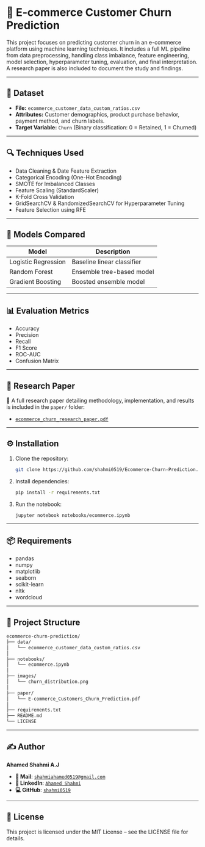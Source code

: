 # 🛒 E-commerce Customer Churn Prediction

This project focuses on predicting customer churn in an e-commerce platform using machine learning techniques. It includes a full ML pipeline from data preprocessing, handling class imbalance, feature engineering, model selection, hyperparameter tuning, evaluation, and final interpretation. A research paper is also included to document the study and findings.

---

## 📁 Dataset

- **File:** `ecommerce_customer_data_custom_ratios.csv`
- **Attributes:** Customer demographics, product purchase behavior, payment method, and churn labels.
- **Target Variable:** `Churn` (Binary classification: 0 = Retained, 1 = Churned)

---

## 🔍 Techniques Used

- Data Cleaning & Date Feature Extraction
- Categorical Encoding (One-Hot Encoding)
- SMOTE for Imbalanced Classes
- Feature Scaling (StandardScaler)
- K-Fold Cross Validation
- GridSearchCV & RandomizedSearchCV for Hyperparameter Tuning
- Feature Selection using RFE

---

## 🧠 Models Compared

| Model               | Description                         |
|--------------------|-------------------------------------|
| Logistic Regression | Baseline linear classifier          |
| Random Forest       | Ensemble tree-based model           |
| Gradient Boosting   | Boosted ensemble model              |

---

## 📊 Evaluation Metrics

- Accuracy
- Precision
- Recall
- F1 Score
- ROC-AUC
- Confusion Matrix

---

## 📄 Research Paper

📘 A full research paper detailing methodology, implementation, and results is included in the `paper/` folder:

- [`ecommerce_churn_research_paper.pdf`](https://github.com/shahmi0519/Ecommerce-Churn-Prediction/blob/main/paper/E-commerce%20Customers%20Churn%20Prediction.pdf)

---

## ⚙️ Installation

1. Clone the repository:
   ```bash
   git clone https://github.com/shahmi0519/Ecommerce-Churn-Prediction.git
   ```
2. Install dependencies:
   ```bash
   pip install -r requirements.txt
   ```
3. Run the notebook:
   ```bash
   jupyter notebook notebooks/ecommerce.ipynb
   ```

---

## 📦 Requirements

- pandas
- numpy
- matplotlib
- seaborn
- scikit-learn
- nltk
- wordcloud

---

## 📂 Project Structure
```bash
ecommerce-churn-prediction/
├── data/
│   └── ecommerce_customer_data_custom_ratios.csv
│
├── notebooks/
│   └── ecommerce.ipynb
│
├── images/
│   └── churn_distribution.png
│
├── paper/
│   └── E-commerce_Customers_Churn_Prediction.pdf
│
├── requirements.txt
├── README.md
└── LICENSE
```
---

## ✍️ Author
**Ahamed Shahmi A.J**
- **📧 Mail**: [`shahmiahamed0519@gmail.com`](mailto:shahmiahamed0519@gmail.com)
- **🔗 LinkedIn**: [`Ahamed Shahmi`](https://www.linkedin.com/in/ahamed-shahmi-abduljabbar/)
- **💻 GitHub**: [`shahmi0519`](https://github.com/shahmi0519)
---

## 📝 License
This project is licensed under the MIT License – see the LICENSE file for details.
